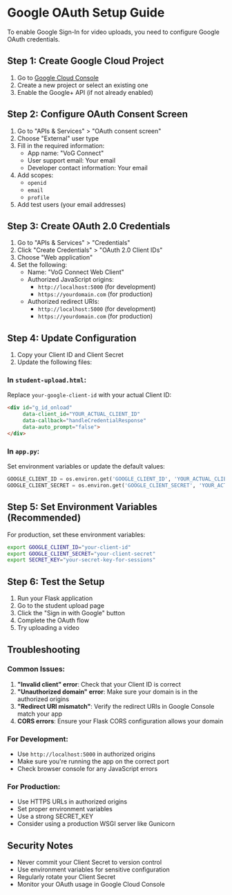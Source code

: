 # Google OAuth Setup Guide

To enable Google Sign-In for video uploads, you need to configure Google OAuth credentials.

## Step 1: Create Google Cloud Project

1. Go to [Google Cloud Console](https://console.cloud.google.com/)
2. Create a new project or select an existing one
3. Enable the Google+ API (if not already enabled)

## Step 2: Configure OAuth Consent Screen

1. Go to "APIs & Services" > "OAuth consent screen"
2. Choose "External" user type
3. Fill in the required information:
   - App name: "VoG Connect"
   - User support email: Your email
   - Developer contact information: Your email
4. Add scopes:
   - `openid`
   - `email`
   - `profile`
5. Add test users (your email addresses)

## Step 3: Create OAuth 2.0 Credentials

1. Go to "APIs & Services" > "Credentials"
2. Click "Create Credentials" > "OAuth 2.0 Client IDs"
3. Choose "Web application"
4. Set the following:
   - Name: "VoG Connect Web Client"
   - Authorized JavaScript origins: 
     - `http://localhost:5000` (for development)
     - `https://yourdomain.com` (for production)
   - Authorized redirect URIs:
     - `http://localhost:5000` (for development)
     - `https://yourdomain.com` (for production)

## Step 4: Update Configuration

1. Copy your Client ID and Client Secret
2. Update the following files:

### In `student-upload.html`:
Replace `your-google-client-id` with your actual Client ID:
```html
<div id="g_id_onload"
     data-client_id="YOUR_ACTUAL_CLIENT_ID"
     data-callback="handleCredentialResponse"
     data-auto_prompt="false">
</div>
```

### In `app.py`:
Set environment variables or update the default values:
```python
GOOGLE_CLIENT_ID = os.environ.get('GOOGLE_CLIENT_ID', 'YOUR_ACTUAL_CLIENT_ID')
GOOGLE_CLIENT_SECRET = os.environ.get('GOOGLE_CLIENT_SECRET', 'YOUR_ACTUAL_CLIENT_SECRET')
```

## Step 5: Set Environment Variables (Recommended)

For production, set these environment variables:
```bash
export GOOGLE_CLIENT_ID="your-client-id"
export GOOGLE_CLIENT_SECRET="your-client-secret"
export SECRET_KEY="your-secret-key-for-sessions"
```

## Step 6: Test the Setup

1. Run your Flask application
2. Go to the student upload page
3. Click the "Sign in with Google" button
4. Complete the OAuth flow
5. Try uploading a video

## Troubleshooting

### Common Issues:

1. **"Invalid client" error**: Check that your Client ID is correct
2. **"Unauthorized domain" error**: Make sure your domain is in the authorized origins
3. **"Redirect URI mismatch"**: Verify the redirect URIs in Google Console match your app
4. **CORS errors**: Ensure your Flask CORS configuration allows your domain

### For Development:
- Use `http://localhost:5000` in authorized origins
- Make sure you're running the app on the correct port
- Check browser console for any JavaScript errors

### For Production:
- Use HTTPS URLs in authorized origins
- Set proper environment variables
- Use a strong SECRET_KEY
- Consider using a production WSGI server like Gunicorn

## Security Notes

- Never commit your Client Secret to version control
- Use environment variables for sensitive configuration
- Regularly rotate your Client Secret
- Monitor your OAuth usage in Google Cloud Console
